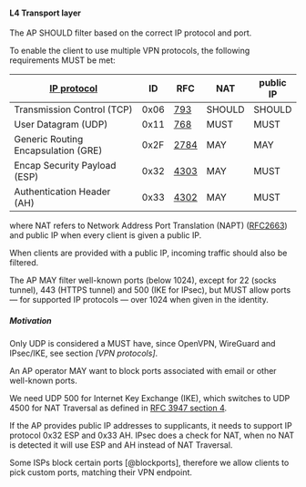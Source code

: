 #### L4 Transport layer

The AP
SHOULD
filter based on the correct IP protocol and port.
<!--
(if the AP filters or provides free internet is up to the operator,
at least de VPN should be reachable, if its open access, that's also fine)
-->


To enable the client to use multiple VPN protocols,
the following requirements
MUST
be met:

| [IP protocol](https://www.iana.org/assignments/protocol-numbers/protocol-numbers.xhtml) | ID | RFC | NAT | public IP |
| --- | --- | --- | --- | --- |
| Transmission Control (TCP) | 0x06 | [793](https://tools.ietf.org/html/rfc793) | SHOULD | SHOULD |
| User Datagram (UDP) | 0x11 | [768](https://tools.ietf.org/html/rfc768) | MUST | MUST |
| Generic Routing Encapsulation (GRE) | 0x2F | [2784](https://tools.ietf.org/html/rfc2784) | MAY | MAY |
| Encap Security Payload (ESP) | 0x32 | [4303](https://tools.ietf.org/html/rfc4303) | MAY | MUST |
| Authentication Header (AH) | 0x33 | [4302](https://tools.ietf.org/html/rfc4302) | MAY | MUST |

where NAT refers to
Network Address Port Translation (NAPT)
([RFC2663](https://tools.ietf.org/html/rfc2663))
and public IP when every client is given a public IP.

When clients are provided with a public IP,
incoming traffic should also be filtered.


The AP
MAY
filter well-known ports (below 1024),
except for
22 (socks tunnel),
443 (HTTPS tunnel)
and
500 (IKE for IPsec),
but
MUST
allow ports
&mdash; for supported IP protocols &mdash;
over 1024 when given in the identity.

##### Motivation

Only UDP is considered a MUST have,
since OpenVPN, WireGuard and IPsec/IKE,
see section *[VPN protocols]*.

An AP operator
MAY
want to block ports associated with email
or other well-known ports.
<!--
and filter DNS queries which do not include the
required subdomain (as described in section *[Hostname]*).
-->

We need UDP 500 for Internet Key Exchange (IKE),
which switches to UDP 4500 for NAT Traversal as defined in
[RFC 3947 section 4](https://tools.ietf.org/html/rfc3947).
<!--
IPsec
(UDP ([protocol ID 17](https://www.iana.org/assignments/protocol-numbers/protocol-numbers.xhtml))
will carry
[protocol ID 50 (ESP) and ID 51 (AH)](https://www.iana.org/assignments/protocol-numbers/protocol-numbers.xhtml),
which in turn may carry L2TP (thus we do not need UDP 1701)).

If no NAT is detected, it will not use UDP 4500 but just ESP and AH.
-->

<!--

sources are inconclusive about port 1701.
Is it embedded in IPsec, thus L2TP port is not needed
or is it needed for the initial setup?
https://community.cisco.com/t5/security-documents/how-does-nat-t-work-with-ipsec/ta-p/3119442
https://restoreprivacy.com/openvpn-ipsec-wireguard-l2tp-ikev2-protocols/
https://netcraftsmen.com/tcp-and-udp-ports-used-for-the-cisco-vpn-client/
https://blogs.technet.microsoft.com/rrasblog/2006/06/14/which-ports-to-unblock-for-vpn-traffic-to-pass-through/
https://support.ipvanish.com/hc/en-us/articles/115002074594-Ports-used-for-VPN-Protocols
-->

If the AP provides public IP addresses to supplicants,
it needs to support IP protocol 0x32 ESP
and
0x33 AH.
IPsec does a check for NAT, when no NAT is detected it will use ESP and AH instead of NAT Traversal.

Some ISPs block certain ports
[@blockports],
therefore we allow
clients
to pick custom ports,
matching their VPN endpoint.

